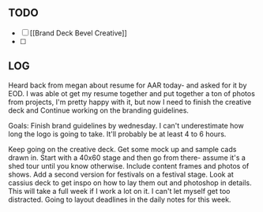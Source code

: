 

## TODO
- [ ] [[Brand Deck Bevel Creative]]
- [ ] 



## LOG


Heard back from megan about resume for AAR today- and asked for it by EOD. I was able ot get my resume together and put together a ton of photos from projects, I'm pretty happy with it, but now I need to finish the creative deck and Continue working on the branding guidelines. 

Goals: Finish brand guidelines by wednesday. I can't underestimate how long the logo is going to take. It'll probably be at least 4 to 6 hours. 

Keep going on the creative deck. Get some mock up and sample cads drawn in. Start with a 40x60 stage and then go from there- assume it's a shed tour until you know otherwise. Include content frames and photos of shows. Add a second version for festivals on a festival stage. Look at cassius deck to get inspo on how to lay them out and photoshop in details. 
This will take a full week if I work a lot on it. I can't let myself get too distracted. Going to layout deadlines in the daily notes for this week. 




